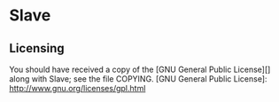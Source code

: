Slave
===

Licensing
---------

You should have received a copy of the [GNU General Public License][] along 
with Slave; see the file COPYING.
  [GNU General Public License]: http://www.gnu.org/licenses/gpl.html
